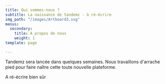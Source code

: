 ```yaml
---
title: Qui sommes-nous ?
subtitle: La naissance de tandemz - à ré-écrire
img_path: "/images/Artboard3.svg"
menus:
  secondary:
    title: A propos de nous
    weight: 1
template: page

---
```

Tandemz sera lancée dans quelques semaines. Nous travaillons d'arrache pied pour faire naître cette toute nouvelle plateforme.

A ré-écrire bien sûr
